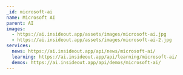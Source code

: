```yaml
---
_id: microsoft-ai
name: Microsoft AI
parent: AI
images:
  - https://ai.insideout.app/assets/images/microsoft-ai.jpg
  - https://ai.insideout.app/assets/images/microsoft-ai-2.jpg
services:
  news: https://ai.insideout.app/api/news/microsoft-ai/
  learning: https://ai.insideout.app/api/learning/microsoft-ai/
  demos: https://ai.insideout.app/api/demos/microsoft-ai/
---
```

